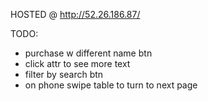HOSTED @ http://52.26.186.87/

TODO:
- purchase w different name btn
- click attr to see more text
- filter by search btn
- on phone swipe table to turn to next page
